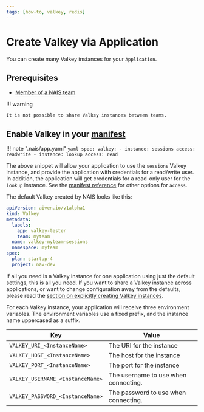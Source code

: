 ```yaml
---
tags: [how-to, valkey, redis]
---
```


# Create Valkey via Application

You can create many Valkey instances for your `Application`.

## Prerequisites
- [Member of a NAIS team](../../../explanations/team.md)

!!! warning 

    It is not possible to share Valkey instances between teams.

## Enable Valkey in your [manifest][app-spec-valkey]

!!! note ".nais/app.yaml"
    ```yaml
    spec:
      valkey:
        - instance: sessions
          access: readwrite
        - instance: lookup
          access: read
    ```

The above snippet will allow your application to use the `sessions` Valkey instance, and provide the application with credentials for a read/write user.
In addition, the application will get credentials for a read-only user for the `lookup` instance. See the [manifest reference][app-spec-valkey] for other options for `access`.

The default Valkey created by NAIS looks like this:

```yaml
apiVersion: aiven.io/v1alpha1
kind: Valkey
metadata:
  labels:
    app: valkey-tester
    team: myteam
  name: valkey-myteam-sessions
  namespace: myteam
spec:
  plan: startup-4
  project: nav-dev
```

If all you need is a Valkey instance for one application using just the default settings, this is all you need.
If you want to share a Valkey instance across applications, or want to change configuration away from the defaults, please read the [section on explicitly creating Valkey instances](create-explicit.md).

For each Valkey instance, your application will receive three environment variables.
The environment variables use a fixed prefix, and the instance name uppercased as a suffix.

| Key                             | Value                                |
|---------------------------------|--------------------------------------|
| `VALKEY_URI_<InstanceName>`      | The URI for the instance             |
| `VALKEY_HOST_<InstanceName>`     | The host for the instance            |
| `VALKEY_PORT_<InstanceName>`     | The port for the instance            |
| `VALKEY_USERNAME_<InstanceName>` | The username to use when connecting. |
| `VALKEY_PASSWORD_<InstanceName>` | The password to use when connecting. |

[app-spec-valkey]: ../../../workloads/application/reference/application-spec.md#valkey
